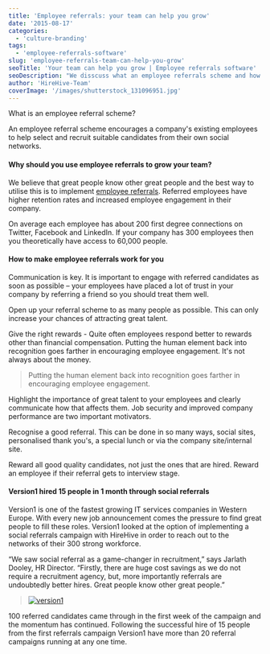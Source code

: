 ```yaml
---
title: 'Employee referrals: your team can help you grow'
date: '2015-08-17'
categories:
  - 'culture-branding'
tags:
  - 'employee-referrals-software'
slug: 'employee-referrals-team-can-help-you-grow'
seoTitle: 'Your team can help you grow | Employee referrals software'
seoDescription: "We disscuss what an employee referrals scheme and how it encourages a company's existing employees to help select and recruit suitable candidates."
author: 'HireHive-Team'
coverImage: '/images/shutterstock_131096951.jpg'
---
```


What is an employee referral scheme?

An employee referral scheme encourages a company's existing employees to help select and recruit suitable candidates from their own social networks.

#### Why should you use employee referrals to grow your team?

We believe that great people know other great people and the best way to utilise this is to implement [employee referrals](https://hirehive.com/recruiting-features/boost-track-employee-referrals/). Referred employees have higher retention rates and increased employee engagement in their company.

On average each employee has about 200 first degree connections on Twitter, Facebook and LinkedIn. If your company has 300 employees then you theoretically have access to 60,000 people.

#### How to make employee referrals work for you

Communication is key. It is important to engage with referred candidates as soon as possible – your employees have placed a lot of trust in your company by referring a friend so you should treat them well.

Open up your referral scheme to as many people as possible. This can only increase your chances of attracting great talent.

Give the right rewards - Quite often employees respond better to rewards other than financial compensation. Putting the human element back into recognition goes farther in encouraging employee engagement. It's not always about the money.

> Putting the human element back into recognition goes farther in encouraging employee engagement.

Highlight the importance of great talent to your employees and clearly communicate how that affects them. Job security and improved company performance are two important motivators.

Recognise a good referral. This can be done in so many ways, social sites, personalised thank you's, a special lunch or via the company site/internal site.

Reward all good quality candidates, not just the ones that are hired. Reward an employee if their referral gets to interview stage.

#### Version1 hired 15 people in 1 month through social referrals

Version1 is one of the fastest growing IT services companies in Western Europe. With every new job announcement comes the pressure to find great people to fill these roles. Version1 looked at the option of implementing a social referrals campaign with HireHive in order to reach out to the networks of their 300 strong workforce.

“We saw social referral as a game-changer in recruitment,” says Jarlath Dooley, HR Director. “Firstly, there are huge cost savings as we do not require a recruitment agency, but, more importantly referrals are undoubtedly better hires. Great people know other great people.”

> [![version1](/images/version1-0414.jpg)](http://hirehive.io/wp-content/uploads/sites/1/2015/07/Version1-0414.jpg)

100 referred candidates came through in the first week of the campaign and the momentum has continued. Following the successful hire of 15 people from the first referrals campaign Version1 have more than 20 referral campaigns running at any one time.

